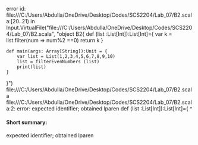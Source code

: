 error id: file:///C:/Users/Abdulla/OneDrive/Desktop/Codes/SCS2204/Lab_07/B2.scala:[20..21) in Input.VirtualFile("file:///C:/Users/Abdulla/OneDrive/Desktop/Codes/SCS2204/Lab_07/B2.scala", "object B2{
    def (list :List[Int]):List[Int]={
        var k = list.filter(num => num%2 ==0)
        return k
    }
    
    def main(args: Array[String]):Unit = {
        var list = List(1,2,3,4,5,6,7,8,9,10)
        list = filterEvenNumbers (list)
        print(list)
    }
}")
file:///C:/Users/Abdulla/OneDrive/Desktop/Codes/SCS2204/Lab_07/B2.scala
file:///C:/Users/Abdulla/OneDrive/Desktop/Codes/SCS2204/Lab_07/B2.scala:2: error: expected identifier; obtained lparen
    def (list :List[Int]):List[Int]={
        ^
#### Short summary: 

expected identifier; obtained lparen